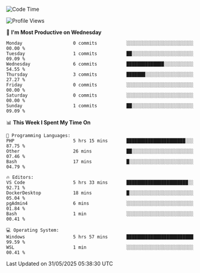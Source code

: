 <!--START_SECTION:waka-->
![Code Time](http://img.shields.io/badge/Code%20Time-5%2C030%20hrs%2055%20mins-blue)

![Profile Views](http://img.shields.io/badge/Profile%20Views-0-blue)

📅 **I'm Most Productive on Wednesday** 

```text
Monday                   0 commits           ░░░░░░░░░░░░░░░░░░░░░░░░░   00.00 % 
Tuesday                  1 commits           ██░░░░░░░░░░░░░░░░░░░░░░░   09.09 % 
Wednesday                6 commits           ██████████████░░░░░░░░░░░   54.55 % 
Thursday                 3 commits           ███████░░░░░░░░░░░░░░░░░░   27.27 % 
Friday                   0 commits           ░░░░░░░░░░░░░░░░░░░░░░░░░   00.00 % 
Saturday                 0 commits           ░░░░░░░░░░░░░░░░░░░░░░░░░   00.00 % 
Sunday                   1 commits           ██░░░░░░░░░░░░░░░░░░░░░░░   09.09 % 
```


📊 **This Week I Spent My Time On** 

```text
💬 Programming Languages: 
PHP                      5 hrs 15 mins       ██████████████████████░░░   87.75 % 
Other                    26 mins             ██░░░░░░░░░░░░░░░░░░░░░░░   07.46 % 
Bash                     17 mins             █░░░░░░░░░░░░░░░░░░░░░░░░   04.79 % 

🔥 Editors: 
VS Code                  5 hrs 33 mins       ███████████████████████░░   92.71 % 
DockerDesktop            18 mins             █░░░░░░░░░░░░░░░░░░░░░░░░   05.04 % 
pgAdmin4                 6 mins              ░░░░░░░░░░░░░░░░░░░░░░░░░   01.84 % 
Bash                     1 min               ░░░░░░░░░░░░░░░░░░░░░░░░░   00.41 % 

💻 Operating System: 
Windows                  5 hrs 57 mins       █████████████████████████   99.59 % 
WSL                      1 min               ░░░░░░░░░░░░░░░░░░░░░░░░░   00.41 % 
```


 Last Updated on 31/05/2025 05:38:30 UTC
<!--END_SECTION:waka-->
